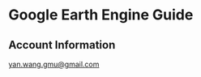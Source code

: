 Google Earth Engine Guide<br/>
===================================
## Account Information
yan.wang.gmu@gmail.com
